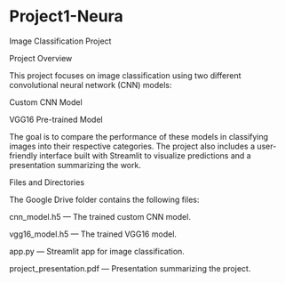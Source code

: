 # Project1-Neura

Image Classification Project

Project Overview

This project focuses on image classification using two different convolutional neural network (CNN) models:

Custom CNN Model

VGG16 Pre-trained Model

The goal is to compare the performance of these models in classifying images into their respective categories. The project also includes a user-friendly interface built with Streamlit to visualize predictions and a presentation summarizing the work.

Files and Directories

The Google Drive folder contains the following files:

cnn_model.h5 — The trained custom CNN model.

vgg16_model.h5 — The trained VGG16 model.

app.py — Streamlit app for image classification.

project_presentation.pdf — Presentation summarizing the project.
